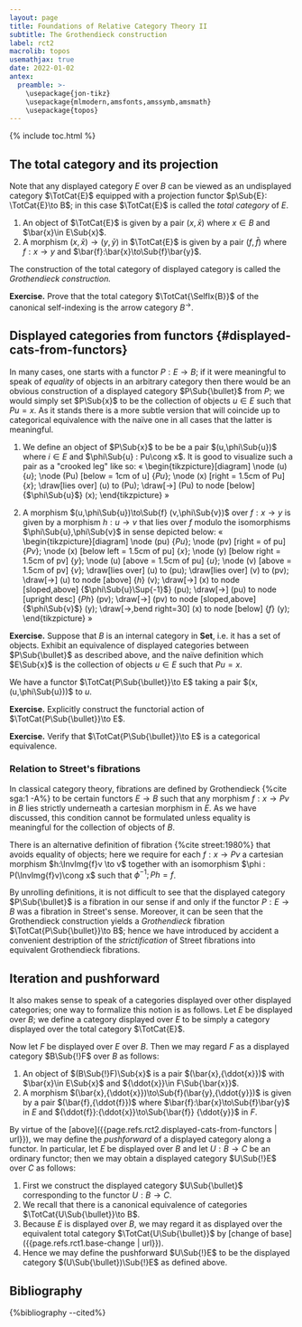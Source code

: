 ```yaml
---
layout: page
title: Foundations of Relative Category Theory II
subtitle: The Grothendieck construction
label: rct2
macrolib: topos
usemathjax: true
date: 2022-01-02
antex:
  preamble: >-
    \usepackage{jon-tikz}
    \usepackage{mlmodern,amsfonts,amssymb,amsmath}
    \usepackage{topos}
---
```


{% include toc.html %}

## The total category and its projection

Note that any displayed category $E$ over $B$ can be viewed as an undisplayed
category $\TotCat{E}$ equipped with a projection functor $p\Sub{E}: \TotCat{E}\to
B$; in this case $\TotCat{E}$ is called the *total category* of $E$.

1. An object of $\TotCat{E}$ is given by a pair $(x,\bar{x})$ where $x\in B$ and
   $\bar{x}\in E\Sub{x}$.
2. A morphism $(x,\bar{x})\to (y,\bar{y})$ in $\TotCat{E}$ is given by a pair $(f,\bar{f})$ where
   $f:x\to y$ and $\bar{f}:\bar{x}\to\Sub{f}\bar{y}$.

The construction of the total category of displayed category is called the *Grothendieck construction.*

**Exercise.** Prove that the total category $\TotCat{\SelfIx{B}}$ of the canonical self-indexing is the arrow category $B^{\to}$.


## Displayed categories from functors {#displayed-cats-from-functors}

In many cases, one starts with a functor $P:E\to B$; if it were meaningful to
speak of *equality* of objects in an arbitrary category then there would be an
obvious construction of a displayed category $P\Sub{\bullet}$ from $P$; we would
simply set $P\Sub{x}$ to be the collection of objects $u\in E$ such that $Pu=x$. As
it stands there is a more subtle version that will coincide up to categorical
equivalence with the naïve one in all cases that the latter is meaningful.

1. We define an object of $P\Sub{x}$ to be be a pair $(u,\phi\Sub{u})$ where $i\in E$ and
   $\phi\Sub{u} : Pu\cong x$. It is good to visualize such a pair as a "crooked
   leg" like so:
«
\begin{tikzpicture}[diagram]
\node (u) {$u$};
\node (Pu) [below = 1cm of u] {$Pu$};
\node (x) [right = 1.5cm of Pu] {$x$};
\draw[lies over] (u) to (Pu);
\draw[->] (Pu) to node [below] {$\phi\Sub{u}$} (x);
\end{tikzpicture}
»

2. A morphism $(u,\phi\Sub{u})\to\Sub{f} (v,\phi\Sub{v})$ over $f : x \to y$ is given by
   a morphism $h : u\to v$ that lies over $f$ modulo the isomorphisms
   $\phi\Sub{u},\phi\Sub{v}$ in sense depicted below:
«
\begin{tikzpicture}[diagram]
\node (pu) {$Pu$};
\node (pv) [right = of pu] {$Pv$};
\node (x) [below left = 1.5cm of pu] {$x$};
\node (y) [below right = 1.5cm of pv] {$y$};
\node (u) [above = 1.5cm of pu] {$u$};
\node (v) [above = 1.5cm of pv] {$v$};
\draw[lies over] (u) to (pu);
\draw[lies over] (v) to (pv);
\draw[->] (u) to node [above] {$h$} (v);
\draw[->] (x) to node [sloped,above] {$\phi\Sub{u}\Sup{-1}$} (pu);
\draw[->] (pu) to node [upright desc] {$Ph$} (pv);
\draw[->] (pv) to node [sloped,above] {$\phi\Sub{v}$} (y);
\draw[->,bend right=30] (x) to node [below] {$f$} (y);
\end{tikzpicture}
»

**Exercise.** Suppose that $B$ is an internal category in $\mathbf{Set}$, i.e.
it has a set of objects. Exhibit an equivalence of displayed categories between
$P\Sub{\bullet}$ as described above, and the naïve definition which $E\Sub{x}$ is the
collection of objects $u\in E$ such that $Pu = x$.


We have a functor $\TotCat{P\Sub{\bullet}}\to E$ taking a pair $(x,(u,\phi\Sub{u}))$ to
$u$.

**Exercise.** Explicitly construct the functorial action of $\TotCat{P\Sub{\bullet}}\to E$.

**Exercise.** Verify that $\TotCat{P\Sub{\bullet}}\to E$ is a categorical equivalence.

### Relation to Street's fibrations

In classical category theory, fibrations are defined by
Grothendieck {%cite sga:1 -A%} to be certain functors $E\to B$ such that any morphism $f:x\to Pv$
in $B$ lies strictly underneath a cartesian morphism in $E$. As we have
discussed, this condition cannot be formulated unless equality is meaningful
for the collection of objects of $B$.

There is an alternative definition of fibration {%cite street:1980%} that avoids
equality of objects; here we require for each $f:x\to Pv$ a cartesian morphism
$h:\InvImg{f}v \to v$ together with an isomorphism $\phi : P(\InvImg{f}v)\cong x$
such that $\phi^{-1};Ph = f$.

By unrolling definitions, it is not difficult to see that the displayed
category $P\Sub{\bullet}$ is a fibration in our sense if and only if the functor
$P:E\to B$ was a fibration in Street's sense. Moreover, it can be seen that the
Grothendieck construction yields a *Grothendieck* fibration
$\TotCat{P\Sub{\bullet}}\to B$; hence we have introduced by accident a convenient
destription of the *strictification* of Street fibrations into equivalent
Grothendieck fibrations.


## Iteration and pushforward

It also makes sense to speak of a categories displayed over other displayed
categories; one way to formalize this notion is as follows. Let $E$ be
displayed over $B$; we define a category displayed over $E$ to be simply a
category displayed over the total category $\TotCat{E}$.

Now let $F$ be displayed over $E$ over $B$. Then we may regard $F$ as a
displayed category $B\Sub{!}F$ over $B$ as follows:

1. An object of $(B\Sub{!}F)\Sub{x}$ is a pair $(\bar{x},{\ddot{x}})$ with $\bar{x}\in E\Sub{x}$ and ${\ddot{x}}\in F\Sub{\bar{x}}$.
2. A morphism $(\bar{x},{\ddot{x}})\to\Sub{f}(\bar{y},{\ddot{y}})$ is given by a pair $(\bar{f},{\ddot{f}})$ where $\bar{f}:\bar{x}\to\Sub{f}\bar{y}$ in $E$ and ${\ddot{f}}:{\ddot{x}}\to\Sub{\bar{f}} {\ddot{y}}$ in $F$.

By virtue of the [above]({{page.refs.rct2.displayed-cats-from-functors | url}}), we may define the
*pushforward* of a displayed category along a functor. In particular, let $E$
be displayed over $B$ and let $U:B\to C$ be an ordinary functor; then we may
obtain a displayed category $U\Sub{!}E$ over $C$ as follows:

1. First we construct the displayed category $U\Sub{\bullet}$ corresponding to the
   functor $U:B \to C$.
2. We recall that there is a canonical equivalence of categories
   $\TotCat{U\Sub{\bullet}}\to B$.
3. Because $E$ is displayed over $B$, we may regard it as displayed over the
   equivalent total category $\TotCat{U\Sub{\bullet}}$ by
   [change of base]({{page.refs.rct1.base-change | url}}).
4. Hence we may define the pushforward $U\Sub{!}E$ to be the displayed category $(U\Sub{\bullet})\Sub{!}E$ as defined above.


## Bibliography
{%bibliography --cited%}
